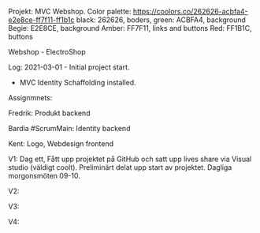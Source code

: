 Projekt: MVC Webshop.
Color palette: https://coolors.co/262626-acbfa4-e2e8ce-ff7f11-ff1b1c
black: 262626, boders,
green: ACBFA4, background
Begie: E2E8CE, background
Amber: FF7F11, links and buttons
Red: FF1B1C, buttons

Webshop - ElectroShop

Log:
2021-03-01 - Initial project start.
- MVC Identity Schaffolding installed.




Assignmnets:

Fredrik:
Produkt backend 

Bardia #ScrumMain:
Identity backend 

Kent:
Logo, Webdesign frontend


V1: Dag ett, Fått upp projektet på GitHub och satt upp lives share via Visual studio (väldigt coolt). Preliminärt delat upp start av projektet. Dagliga morgonsmöten 09-10.

V2:

V3:

V4:

